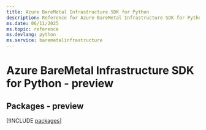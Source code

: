 ```yaml
---
title: Azure BareMetal Infrastructure SDK for Python
description: Reference for Azure BareMetal Infrastructure SDK for Python
ms.date: 06/11/2025
ms.topic: reference
ms.devlang: python
ms.service: baremetalinfrastructure
---
```

# Azure BareMetal Infrastructure SDK for Python - preview
## Packages - preview
[!INCLUDE [packages](baremetal-infrastructure-index.md)]